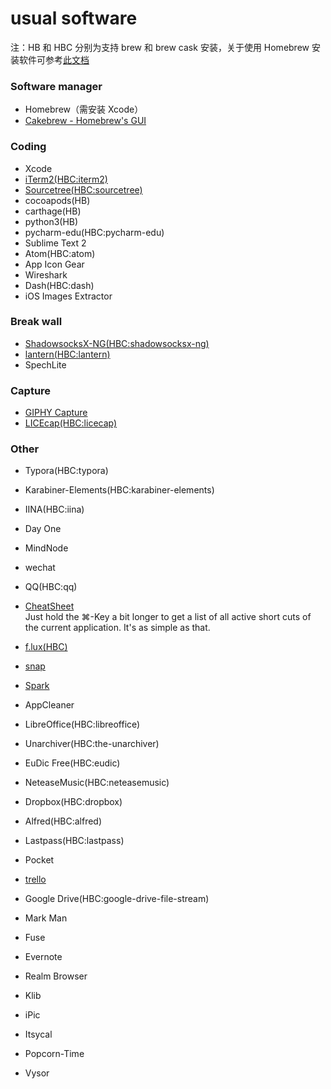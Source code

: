 # usual software

注：HB 和 HBC 分别为支持 brew 和 brew cask 安装，关于使用 Homebrew 安装软件可参考[此文档](homebrew.md)

### Software manager
- Homebrew（需安装 Xcode）
- [Cakebrew - Homebrew's GUI](https://www.cakebrew.com/)

### Coding
- Xcode
- [iTerm2(HBC:iterm2)](http://www.iterm2.com)
- [Sourcetree(HBC:sourcetree)](https://www.sourcetreeapp.com/)
- cocoapods(HB)
- carthage(HB)
- python3(HB)
- pycharm-edu(HBC:pycharm-edu)
- Sublime Text 2
- Atom(HBC:atom)
- App Icon Gear
- Wireshark
- Dash(HBC:dash)
- iOS Images Extractor

### Break wall
- [ShadowsocksX-NG(HBC:shadowsocksx-ng)](https://github.com/shadowsocks/ShadowsocksX-NG)
- [lantern(HBC:lantern)](https://getlantern.org)
- SpechLite

### Capture
- [GIPHY Capture](https://giphy.com/apps/giphycapture)
- [LICEcap(HBC:licecap)](https://www.cockos.com/licecap/)

### Other
- Typora(HBC:typora)
- Karabiner-Elements(HBC:karabiner-elements)
- IINA(HBC:iina)
- Day One
- MindNode
- wechat
- QQ(HBC:qq)
- [CheatSheet](https://www.mediaatelier.com/CheatSheet/)  
Just hold the ⌘-Key a bit longer to get a list of all active short cuts of the current application. It's as simple as that.

- [f.lux(HBC)](https://justgetflux.com)
- [snap](https://itunes.apple.com/cn/app/snap/id418073146?mt=12)
- [Spark](https://sparkmailapp.com/)
- AppCleaner
- LibreOffice(HBC:libreoffice)
- Unarchiver(HBC:the-unarchiver)
- EuDic Free(HBC:eudic)
- NeteaseMusic(HBC:neteasemusic)
- Dropbox(HBC:dropbox)
- Alfred(HBC:alfred)
- Lastpass(HBC:lastpass)
- Pocket
- [trello](https://trello.com/)  
- Google Drive(HBC:google-drive-file-stream)

- Mark Man
- Fuse
- Evernote
- Realm Browser
- Klib
- iPic
- Itsycal
- Popcorn-Time
- Vysor
